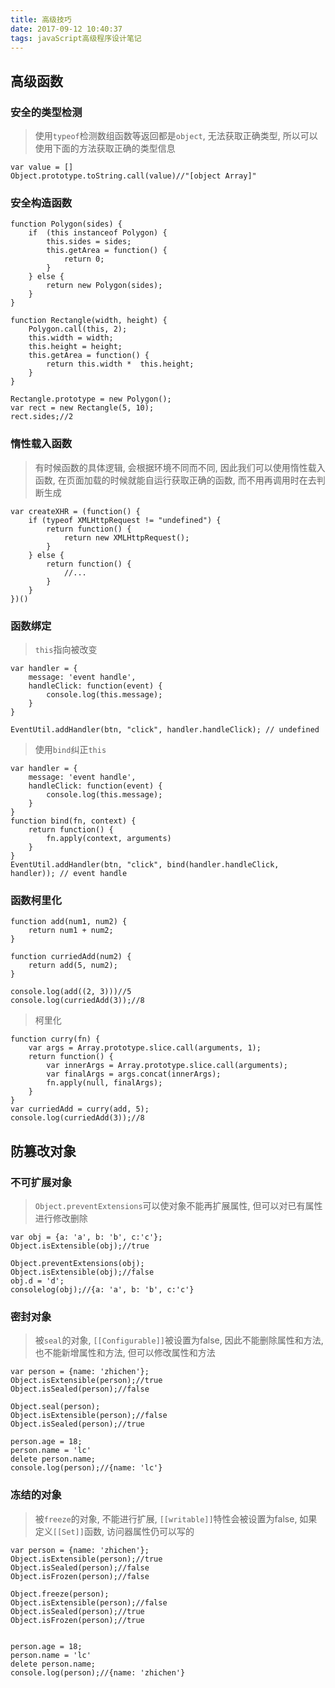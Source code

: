 ```yaml
---
title: 高级技巧
date: 2017-09-12 10:40:37
tags: javaScript高级程序设计笔记
---
```

## 高级函数
### 安全的类型检测
> 使用`typeof`检测数组函数等返回都是`object`, 无法获取正确类型, 所以可以使用下面的方法获取正确的类型信息 

```
var value = []
Object.prototype.toString.call(value)//"[object Array]"
```

### 安全构造函数

```
function Polygon(sides) {
	if  (this instanceof Polygon) {
		this.sides = sides;
		this.getArea = function() {
			return 0;
		}
	} else {
		return new Polygon(sides);
	}
}

function Rectangle(width, height) {
	Polygon.call(this, 2);
	this.width = width;
	this.height = height;
	this.getArea = function() {
		return this.width *  this.height;
	}
}

Rectangle.prototype = new Polygon();
var rect = new Rectangle(5, 10);
rect.sides;//2
```

### 惰性载入函数
> 有时候函数的具体逻辑, 会根据环境不同而不同, 因此我们可以使用惰性载入函数, 在页面加载的时候就能自运行获取正确的函数, 而不用再调用时在去判断生成

```
var createXHR = (function() {
	if (typeof XMLHttpRequest != "undefined") {
		return function() {
			return new XMLHttpRequest();
		}
	} else {
		return function() {
			//...
		}
	}
})()
```

### 函数绑定

> `this`指向被改变

```
var handler = {
	message: 'event handle',
	handleClick: function(event) {
		console.log(this.message);
	}
}

EventUtil.addHandler(btn, "click", handler.handleClick); // undefined
```

> 使用`bind`纠正`this`

```
var handler = {
	message: 'event handle',
	handleClick: function(event) {
		console.log(this.message);
	}
}
function bind(fn, context) {
	return function() {
		fn.apply(context, arguments)
	}
}
EventUtil.addHandler(btn, "click", bind(handler.handleClick, handler)); // event handle
```

### 函数柯里化

```
function add(num1, num2) {
	return num1 + num2;
}

function curriedAdd(num2) {
	return add(5, num2);
}

console.log(add((2, 3)))//5
console.log(curriedAdd(3));//8
```

> 柯里化

```
function curry(fn) {
	var args = Array.prototype.slice.call(arguments, 1);
	return function() {
		var innerArgs = Array.prototype.slice.call(arguments);
		var finalArgs = args.concat(innerArgs);
		fn.apply(null, finalArgs);
	}
}
var curriedAdd = curry(add, 5);
console.log(curriedAdd(3));//8
```

## 防篡改对象
### 不可扩展对象
> `Object.preventExtensions`可以使对象不能再扩展属性, 但可以对已有属性进行修改删除

```
var obj = {a: 'a', b: 'b', c:'c'};
Object.isExtensible(obj);//true

Object.preventExtensions(obj);
Object.isExtensible(obj);//false
obj.d = 'd';
consolelog(obj);//{a: 'a', b: 'b', c:'c'}
```

### 密封对象

> 被`seal`的对象, `[[Configurable]]`被设置为false, 因此不能删除属性和方法, 也不能新增属性和方法, 但可以修改属性和方法

```
var person = {name: 'zhichen'};
Object.isExtensible(person);//true
Object.isSealed(person);//false

Object.seal(person);
Object.isExtensible(person);//false
Object.isSealed(person);//true

person.age = 18;
person.name = 'lc'
delete person.name;
console.log(person);//{name: 'lc'}
```

### 冻结的对象

> 被`freeze`的对象, 不能进行扩展, `[[writable]]`特性会被设置为false, 如果定义`[[Set]]`函数, 访问器属性仍可以写的

```
var person = {name: 'zhichen'};
Object.isExtensible(person);//true
Object.isSealed(person);//false
Object.isFrozen(person);//false

Object.freeze(person);
Object.isExtensible(person);//false
Object.isSealed(person);//true
Object.isFrozen(person);//true


person.age = 18;
person.name = 'lc'
delete person.name;
console.log(person);//{name: 'zhichen'}
```
